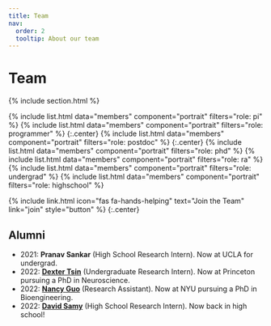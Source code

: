 ```yaml
---
title: Team
nav:
  order: 2
  tooltip: About our team
---
```


# <i class="fas fa-users"></i>Team

{% include section.html %}

{%
  include list.html
  data="members"
  component="portrait"
  filters="role: pi"
%}
{%
  include list.html
  data="members"
  component="portrait"
  filters="role: programmer"
%}
{:.center}
{%
  include list.html
  data="members"
  component="portrait"
  filters="role: postdoc"
%}
{:.center}
{%
  include list.html
  data="members"
  component="portrait"
  filters="role: phd"
%}
{%
  include list.html
  data="members"
  component="portrait"
  filters="role: ra"
%}
{%
  include list.html
  data="members"
  component="portrait"
  filters="role: undergrad"
%}
{%
  include list.html
  data="members"
  component="portrait"
  filters="role: highschool"
%}

{%
  include link.html
  icon="fas fa-hands-helping"
  text="Join the Team"
  link="join"
  style="button"
%}
{:.center}


## Alumni

- 2021: **Pranav Sankar** (High School Research Intern). Now at UCLA for undergrad.
- 2022: [**Dexter Tsin**](/members/dexter-tsin.html) (Undergraduate Research Intern). Now at Princeton pursuing a PhD in Neuroscience.
- 2022: [**Nancy Guo**](/members/nancy-guo.html) (Research Assistant). Now at NYU pursuing a PhD in Bioengineering.
- 2022: [**David Samy**](/members/david-samy.html) (High School Research Intern). Now back in high school!